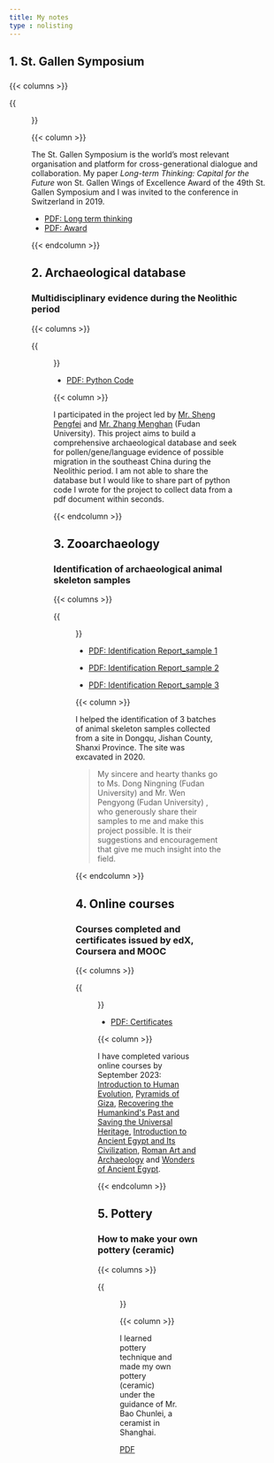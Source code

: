 ```yaml
---
title: My notes
type : nolisting
---
```

## 1. St. Gallen Symposium

### 

{{< columns >}}

{{<figure src="https://hellenshengfy.github.io/Gallen.png">}}

{{< column >}}

The St. Gallen Symposium is the world’s most relevant organisation and platform for cross-generational dialogue and collaboration. My paper *Long-term Thinking: Capital for the Future* won St. Gallen Wings of Excellence Award of the 49th St. Gallen Symposium and I was invited to the conference in Switzerland in 2019. 
 
 - [PDF: Long term thinking](https://hellenshengfy.github.io/static/thinking.pdf) 
 - [PDF: Award](https://hellenshengfy.github.io/static/award.pdf) 
 

{{< endcolumn >}}


## 2. Archaeological database 

### Multidisciplinary evidence during the Neolithic period

{{< columns >}}

{{<figure src="https://hellenshengfy.github.io/database.png">}}
 
 - [PDF: Python Code](https://hellenshengfy.github.io/code.pdf)
 

{{< column >}}

I participated in the project led by [Mr. Sheng Pengfei](http://www.chm.fudan.edu.cn/13/ac/c11450a398252/page.htm) and [Mr. Zhang Menghan](https://hupi.fudan.edu.cn/rcdw/rc_content.jsp?urltype=news.NewsContentUrl&wbtreeid=1127&wbnewsid=2223) (Fudan University). This project aims to build a comprehensive archaeological database and seek for pollen/gene/language evidence of possible migration in the southeast China during the Neolithic period. I am not able to share the database but I would like to share part of python code I wrote for the project to collect data from a pdf document within seconds.


{{< endcolumn >}}


 ## 3. Zooarchaeology
  
 ### Identification of archaeological animal skeleton samples 
  
{{< columns >}}

{{<figure src="https://hellenshengfy.github.io/zooarchaeology_cover.jpg" >}}

- [PDF: Identification Report_sample 1](https://hellenshengfy.github.io/result_1.pdf)
  
- [PDF: Identification Report_sample 2](https://hellenshengfy.github.io/result_2.pdf)
  
- [PDF: Identification Report_sample 3](https://hellenshengfy.github.io/result_3.pdf)


{{< column >}}

I helped the identification of 3 batches of animal skeleton samples collected from a site in Dongqu, Jishan County, Shanxi Province. The site was excavated in 2020.  

> My sincere and hearty thanks go to Ms. Dong Ningning (Fudan University) and Mr. Wen Pengyong (Fudan University) , who generously share their samples to me and make this project possible. It is their suggestions and encouragement that give me much insight into the field.

{{< endcolumn >}}
  
## 4. Online courses

### Courses completed and certificates issued by edX, Coursera and MOOC

{{< columns >}}

{{<figure src="https://hellenshengfy.github.io/Giza_edx.png">}}

- [PDF: Certificates](https://hellenshengfy.github.io/certificates.pdf)

{{< column >}}

I have completed various online courses by September 2023: [Introduction to Human Evolution](https://learning.edx.org/course/course-v1:WellesleyX+ANTH207x_3+3T-2015/home), [Pyramids of Giza](https://www.edx.org/course/pyramids-of-giza-ancient-egyptian-art-and-archaeol?index=product&queryID=6cd7bb9d77f1f3d73f7c6f784ed6788f&position=1&search_index=product&results_level=first-level-results&term=Pyramids+of+Giza%3A+Ancient+Egyptian+Art+and+Archaeology&campaign=Pyramids+of+Giza%3A+Ancient+Egyptian+Art+and+Archaeology&source=edX&product_category=course&placement_url=https%3A%2F%2Fwww.edx.org%2Fsearch), [Recovering the Humankind's Past and Saving the Universal Heritage](https://www.coursera.org/learn/preserving-cultural-heritage), [Introduction to Ancient Egypt and Its Civilization](https://www.coursera.org/learn/introancientegypt), [Roman Art and Archaeology](https://www.coursera.org/learn/roman-art-archaeology) and [Wonders of Ancient Egypt](https://www.coursera.org/learn/wonders-ancient-egypt).



{{< endcolumn >}}

  
## 5. Pottery

### How to make your own pottery (ceramic)

{{< columns >}}

{{<figure src="https://hellenshengfy.github.io/pottery.jpg">}}

{{< column >}}

I learned pottery technique and made my own pottery (ceramic) under the guidance of Mr. Bao Chunlei, a ceramist in Shanghai.

[PDF](https://hellenshengfy.github.io/pottery.pdf)
  
